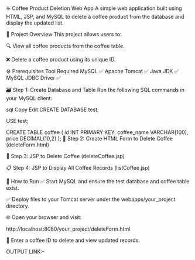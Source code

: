 ☕ Coffee Product Deletion Web App A simple web application built using HTML, JSP, and MySQL to delete a coffee product from the database and display the updated list.

📂 Project Overview This project allows users to:

🔍 View all coffee products from the coffee table.

❌ Delete a coffee product using its unique ID.

⚙️ Prerequisites Tool Required MySQL ✅ Apache Tomcat ✅ Java JDK ✅ MySQL JDBC Driver ✅

🗃️ Step 1: Create Database and Table Run the following SQL commands in your MySQL client:

sql Copy Edit CREATE DATABASE test;

USE test;

CREATE TABLE coffee ( id INT PRIMARY KEY, coffee_name VARCHAR(100), price DECIMAL(10,2) ); 📝 Step 2: Create HTML Form to Delete Coffee (deleteForm.html)

🔁 Step 3: JSP to Delete Coffee (deleteCoffee.jsp)

📋 Step 4: JSP to Display All Coffee Records (listCoffee.jsp)

🚀 How to Run ✅ Start MySQL and ensure the test database and coffee table exist.

✅ Deploy files to your Tomcat server under the webapps/your_project directory.

🌐 Open your browser and visit:

http://localhost:8080/your_project/deleteForm.html

🧪 Enter a coffee ID to delete and view updated records.

OUTPUT LINK:-

